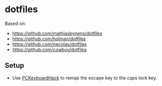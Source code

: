 # dotfiles

Based on:

* https://github.com/mathiasbynens/dotfiles
* https://github.com/holman/dotfiles
* https://github.com/necolas/dotfiles
* https://github.com/cowboy/dotfiles

## Setup

* Use [PCKeyboardHack](http://pqrs.org/macosx/keyremap4macbook/pckeyboardhack.html) to remap the escape key to the caps lock key.

